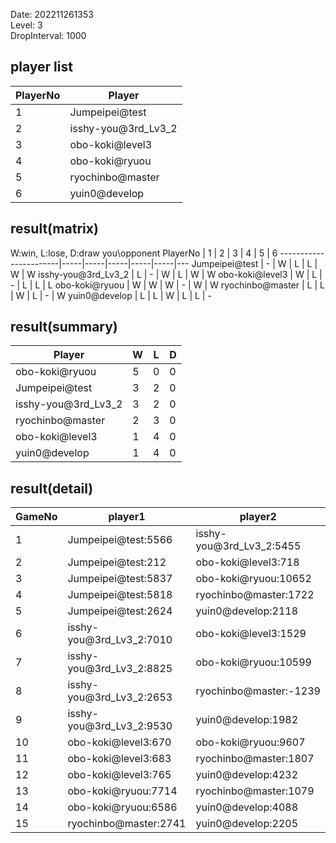 Date: 202211261353  
Level: 3  
DropInterval: 1000  
## player list
PlayerNo  |  Player
----------|---------------------
1         |  Jumpeipei@test
2         |  isshy-you@3rd_Lv3_2
3         |  obo-koki@level3
4         |  obo-koki@ryuou
5         |  ryochinbo@master
6         |  yuin0@develop
## result(matrix)
W:win, L:lose, D:draw
you\opponent PlayerNo  |  1  |  2  |  3  |  4  |  5  |  6
-----------------------|-----|-----|-----|-----|-----|---
Jumpeipei@test         |  -  |  W  |  L  |  L  |  W  |  W
isshy-you@3rd_Lv3_2    |  L  |  -  |  W  |  L  |  W  |  W
obo-koki@level3        |  W  |  L  |  -  |  L  |  L  |  L
obo-koki@ryuou         |  W  |  W  |  W  |  -  |  W  |  W
ryochinbo@master       |  L  |  L  |  W  |  L  |  -  |  W
yuin0@develop          |  L  |  L  |  W  |  L  |  L  |  -
## result(summary)
Player               |  W  |  L  |  D
---------------------|-----|-----|---
obo-koki@ryuou       |  5  |  0  |  0
Jumpeipei@test       |  3  |  2  |  0
isshy-you@3rd_Lv3_2  |  3  |  2  |  0
ryochinbo@master     |  2  |  3  |  0
obo-koki@level3      |  1  |  4  |  0
yuin0@develop        |  1  |  4  |  0
## result(detail)
GameNo  |  player1                   |  player2
--------|----------------------------|--------------------------
1       |  Jumpeipei@test:5566       |  isshy-you@3rd_Lv3_2:5455
2       |  Jumpeipei@test:212        |  obo-koki@level3:718
3       |  Jumpeipei@test:5837       |  obo-koki@ryuou:10652
4       |  Jumpeipei@test:5818       |  ryochinbo@master:1722
5       |  Jumpeipei@test:2624       |  yuin0@develop:2118
6       |  isshy-you@3rd_Lv3_2:7010  |  obo-koki@level3:1529
7       |  isshy-you@3rd_Lv3_2:8825  |  obo-koki@ryuou:10599
8       |  isshy-you@3rd_Lv3_2:2653  |  ryochinbo@master:-1239
9       |  isshy-you@3rd_Lv3_2:9530  |  yuin0@develop:1982
10      |  obo-koki@level3:670       |  obo-koki@ryuou:9607
11      |  obo-koki@level3:683       |  ryochinbo@master:1807
12      |  obo-koki@level3:765       |  yuin0@develop:4232
13      |  obo-koki@ryuou:7714       |  ryochinbo@master:1079
14      |  obo-koki@ryuou:6586       |  yuin0@develop:4088
15      |  ryochinbo@master:2741     |  yuin0@develop:2205
